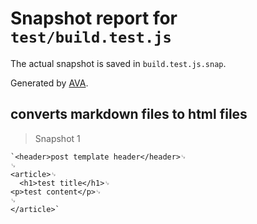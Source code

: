 # Snapshot report for `test/build.test.js`

The actual snapshot is saved in `build.test.js.snap`.

Generated by [AVA](https://avajs.dev).

## converts markdown files to html files

> Snapshot 1

    `<header>post template header</header>␊
    ␊
    <article>␊
      <h1>test title</h1>␊
    <p>test content</p>␊
    ␊
    </article>`
